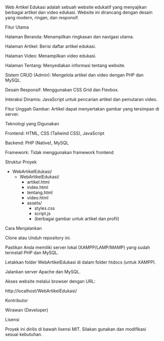Web Artikel Edukasi adalah sebuah website edukatif yang menyajikan berbagai artikel dan video edukasi. Website ini dirancang dengan desain yang modern, ringan, dan responsif.

Fitur Utama

Halaman Beranda: Menampilkan ringkasan dan navigasi utama.

Halaman Artikel: Berisi daftar artikel edukasi.

Halaman Video: Menampilkan video edukasi.

Halaman Tentang: Menyediakan informasi tentang website.

Sistem CRUD (Admin): Mengelola artikel dan video dengan PHP dan MySQL.

Desain Responsif: Menggunakan CSS Grid dan Flexbox.

Interaksi Dinamis: JavaScript untuk pencarian artikel dan pemutaran video.

Fitur Unggah Gambar: Artikel dapat menyertakan gambar yang tersimpan di server.

Teknologi yang Digunakan

Frontend: HTML, CSS (Tailwind CSS), JavaScript

Backend: PHP (Native), MySQL

Framework: Tidak menggunakan framework frontend

Struktur Proyek

- WebArtikelEdukasi/
  - WebArtikelEdukasi/
    - artikel.html
    - index.html
    - tentang.html
    - video.html
    - assets/
      - styles.css
      - script.js
      - (berbagai gambar untuk artikel dan profil)

Cara Menjalankan

Clone atau Unduh repository ini.

Pastikan Anda memiliki server lokal (XAMPP/LAMP/MAMP) yang sudah terinstall PHP dan MySQL.

Letakkan folder WebArtikelEdukasi di dalam folder htdocs (untuk XAMPP).

Jalankan server Apache dan MySQL.

Akses website melalui browser dengan URL:

http://localhost/WebArtikelEdukasi/

Kontributor

Wirawan (Developer)

Lisensi

Proyek ini dirilis di bawah lisensi MIT. Silakan gunakan dan modifikasi sesuai kebutuhan.

